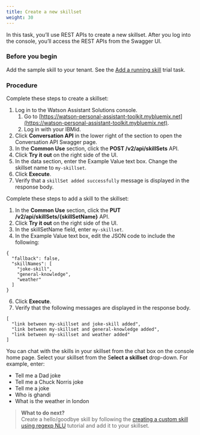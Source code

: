 ```yaml
---
title: Create a new skillset
weight: 30
---
```


In this task, you’ll use REST APIs to create a new skillset.  After you log into the console, you’ll access the REST APIs from the Swagger UI.  

### Before you begin

Add the sample skill to your tenant. See the [Add a running skill]({{site.baseur}}/trial/add-running-skill/) trial task.

### Procedure

Complete these steps to create a skillset:

1. Log in to the Watson Assistant Solutions console.
    1. Go to [https://watson-personal-assistant-toolkit.mybluemix.net](https://watson-personal-assistant-toolkit.mybluemix.net).
    2. Log in with your IBMid.
2. Click **Conversation API** in the lower right of the section to open the Conversation API Swagger page.
3. In the **Common Use** section, click the **POST /v2/api/skillSets** API.
4. Click **Try it out** on the right side of the UI.
5. In the data section, enter the Example Value text box. Change the skillset name to `my-skillset`.
6. Click **Execute**.
7. Verify that a `skillSet added successfully` message is displayed in the response body.

Complete these steps to add a skill to the skillset:

1. In the **Common Use** section, click the **PUT /v2/api/skillSets/{skillSetName}** API.
2. Click **Try it out** on the right side of the UI.
3. In the skillSetName field, enter `my-skillset`.
4. In the Example Value text box, edit the JSON code to include the following:
  ```
  {
    "fallback": false,
    "skillNames": [
      "joke-skill",
      "general-knowledge",
      "weather"
    ]
  }
  ```
6. Click **Execute**.
7. Verify that the following messages are displayed in the response body.
  ```
  [
    "link between my-skillset and joke-skill added",
    "link between my-skillset and general-knowledge added",
    "link between my-skillset and weather added"
  ]

  ```

You can chat with the skills in your skillset from the chat box on the console home page. Select your skillset from the S**elect a skillset** drop-down.   For example, enter:
* Tell me a Dad joke
* Tell me a Chuck Norris joke
* Tell me a joke
* Who is ghandi
* What is the weather in london

> **What to do next?**<br/>
Create a hello/goodbye skill by following the [creating a custom skill using regexp NLU]({{site.baseurl}}/skills/build-skill/) tutorial and add it to your skillset.
